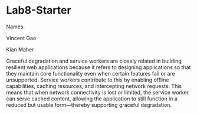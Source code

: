 # Lab8-Starter

Names:

Vincent Gao

Kian Maher

Graceful degradation and service workers are closely related in building resilient web applications because it refers to designing applications so that they maintain core functionality even when certain features fail or are unsupported. Service workers contribute to this by enabling offline capabilities, caching resources, and intercepting network requests. This means that when network connectivity is lost or limited, the service worker can serve cached content, allowing the application to still function in a reduced but usable form—thereby supporting graceful degradation.

